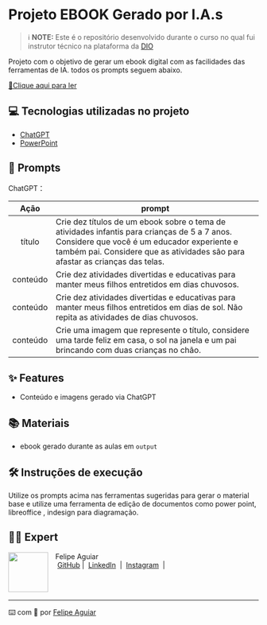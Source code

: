# Projeto EBOOK Gerado por I.A.s


 > ℹ️ **NOTE:** Este é o repositório desenvolvido durante o curso no qual fui instrutor técnico na plataforma da [DIO](https://dio.me)

Projeto com o objetivo de gerar um ebook digital com as facilidades das ferramentas de IA. todos os prompts
seguem abaixo.

<a href="https://github.com/Dan1ell1ma/prompts-recipe-to-create-a-ebook/blob/2e82adb9deb1fa4a232bff42712b0172112e96c8/output/EBOOK%20BOOTCAMP.pdf" title="View PDF now"> 📕Clique aqui para ler</a>

## 💻 Tecnologias utilizadas no projeto

- [ChatGPT](https://chat.openai.com/) 
- [PowerPoint](https://www.microsoft.com/en/microsoft-365/powerpoint)

## 🧠 Prompts


ChatGPT：

|   Ação   | prompt                                                                                                                                                                                                                                                                         |
| :------: | ------------------------------------------------------------------------------------------------------------------------------------------------------------------------------------------------------------------------------------------------------------------------------ |
|  título  | Crie dez títulos de um ebook sobre o tema de atividades infantis para crianças de 5 a 7 anos. Considere que você é um educador experiente e também pai. Considere que as atividades são para afastar as crianças das telas.                     |
| conteúdo | Crie dez atividades divertidas e educativas para manter meus filhos entretidos em dias chuvosos.
| conteúdo | Crie dez atividades divertidas e educativas para manter meus filhos entretidos em dias de sol. Não repita as atividades de dias chuvosos.
| conteúdo | Crie uma imagem que represente o título, considere uma tarde feliz em casa, o sol na janela e um pai brincando com duas crianças no chão.

## ✨ Features

- Conteúdo e imagens gerado via ChatGPT

## 📚 Materiais

- ebook gerado durante as aulas em `output`

## 🛠️ Instruções de execução

Utilize os prompts acima nas ferramentas sugeridas para gerar o material base e utilize uma ferramenta de edição de documentos como power point, libreoffice , indesign para diagramação.

## 👨‍💻 Expert

<p>
    <img 
      align=left 
      margin=10 
      width=80 
      src="https://avatars.githubusercontent.com/u/37452836?v=4"
    />
    <p>&nbsp&nbsp&nbspFelipe Aguiar<br>
    &nbsp&nbsp&nbsp
    <a href="https://github.com/felipeAguiarCode">
    GitHub</a>&nbsp;|&nbsp;
    <a href="www.linkedin.com/in/
felipe-exe">LinkedIn</a>
&nbsp;|&nbsp;
    <a href="https://www.instagram.com/felipeaguiar.exe/">
    Instagram</a>
&nbsp;|&nbsp;</p>
</p>
<br/><br/>
<p>

---

⌨️ com 💜 por [Felipe Aguiar](https://github.com/felipeAguiarCode)
